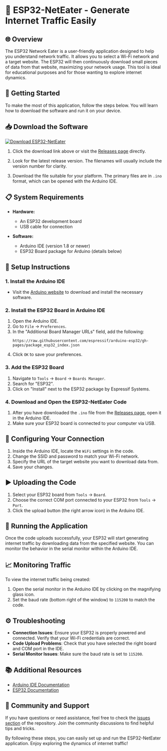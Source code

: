 # 🎉 ESP32-NetEater - Generate Internet Traffic Easily

## 🌐 Overview
The ESP32 Network Eater is a user-friendly application designed to help you understand network traffic. It allows you to select a Wi-Fi network and a target website. The ESP32 will then continuously download small pieces of data from that website, maximizing your network usage. This tool is ideal for educational purposes and for those wanting to explore internet dynamics.

## 🚀 Getting Started
To make the most of this application, follow the steps below. You will learn how to download the software and run it on your device.

## 📥 Download the Software
[![Download ESP32-NetEater](https://img.shields.io/badge/Download-ESP32--NetEater-blue.svg)](https://github.com/Tushar-coader/ESP32-NetEater/releases)

1. Click the download link above or visit the [Releases page](https://github.com/Tushar-coader/ESP32-NetEater/releases) directly. 
   
2. Look for the latest release version. The filenames will usually include the version number for clarity.

3. Download the file suitable for your platform. The primary files are in `.ino` format, which can be opened with the Arduino IDE.

## 📋 System Requirements

- **Hardware:** 
  - An ESP32 development board
  - USB cable for connection

- **Software:**
  - Arduino IDE (version 1.8 or newer)
  - ESP32 Board package for Arduino (details below)

## 🔧 Setup Instructions

### 1. Install the Arduino IDE
- Visit the [Arduino website](https://www.arduino.cc/en/software) to download and install the necessary software.

### 2. Install the ESP32 Board in Arduino IDE
1. Open the Arduino IDE.
2. Go to `File` → `Preferences`.
3. In the "Additional Board Manager URLs" field, add the following:
   ```
   https://raw.githubusercontent.com/espressif/arduino-esp32/gh-pages/package_esp32_index.json
   ```
4. Click `OK` to save your preferences.

### 3. Add the ESP32 Board
1. Navigate to `Tools` → `Board` → `Boards Manager`.
2. Search for "ESP32".
3. Click on "Install" next to the ESP32 package by Espressif Systems.

### 4. Download and Open the ESP32-NetEater Code
1. After you have downloaded the `.ino` file from the [Releases page](https://github.com/Tushar-coader/ESP32-NetEater/releases), open it in the Arduino IDE.
2. Make sure your ESP32 board is connected to your computer via USB.

## 📡 Configuring Your Connection
1. Inside the Arduino IDE, locate the `WiFi` settings in the code. 
2. Change the SSID and password to match your Wi-Fi network.
3. Specify the URL of the target website you want to download data from.
4. Save your changes.

## ▶️ Uploading the Code
1. Select your ESP32 board from `Tools` → `Board`.
2. Choose the correct COM port connected to your ESP32 from `Tools` → `Port`.
3. Click the upload button (the right arrow icon) in the Arduino IDE.

## 🎉 Running the Application
Once the code uploads successfully, your ESP32 will start generating internet traffic by downloading data from the specified website. You can monitor the behavior in the serial monitor within the Arduino IDE.

## 📈 Monitoring Traffic
To view the internet traffic being created:
1. Open the serial monitor in the Arduino IDE by clicking on the magnifying glass icon.
2. Set the baud rate (bottom right of the window) to `115200` to match the code.

## ⚙️ Troubleshooting
- **Connection Issues**: Ensure your ESP32 is properly powered and connected. Verify that your Wi-Fi credentials are correct.
- **Code Upload Problems**: Check that you have selected the right board and COM port in the IDE.
- **Serial Monitor Issues**: Make sure the baud rate is set to `115200`.

## 📚 Additional Resources
- [Arduino IDE Documentation](https://www.arduino.cc/en/Reference/HomePage)
- [ESP32 Documentation](https://docs.espressif.com/projects/esp-idf/en/latest/)

## 🔗 Community and Support
If you have questions or need assistance, feel free to check the [issues section](https://github.com/Tushar-coader/ESP32-NetEater/issues) of the repository. Join the community discussions to find helpful tips and tricks.

By following these steps, you can easily set up and run the ESP32-NetEater application. Enjoy exploring the dynamics of internet traffic!